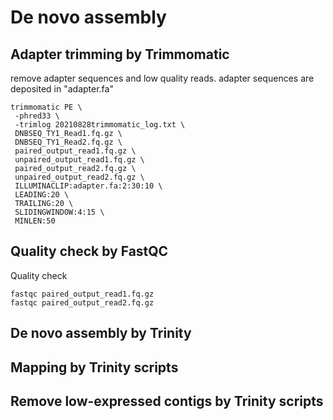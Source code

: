 # De novo assembly
## Adapter trimming by Trimmomatic
remove adapter sequences and low quality reads.
adapter sequences are deposited in "adapter.fa"
```
trimmomatic PE \ 
 -phred33 \
 -trimlog 20210828trimmomatic_log.txt \
 DNBSEQ_TY1_Read1.fq.gz \
 DNBSEQ_TY1_Read2.fq.gz \
 paired_output_read1.fq.gz \
 unpaired_output_read1.fq.gz \
 paired_output_read2.fq.gz \
 unpaired_output_read2.fq.gz \
 ILLUMINACLIP:adapter.fa:2:30:10 \
 LEADING:20 \
 TRAILING:20 \
 SLIDINGWINDOW:4:15 \
 MINLEN:50
```

## Quality check by FastQC
Quality check 
```
fastqc paired_output_read1.fq.gz
fastqc paired_output_read2.fq.gz
```
## De novo assembly by Trinity


## Mapping by Trinity scripts


## Remove low-expressed contigs by Trinity scripts



